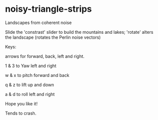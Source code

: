 # noisy-triangle-strips
Landscapes from coherent noise


Slide the 'constrast' slider to build the mountains and lakes; 'rotate' alters the landscape (rotates the Perlin noise vectors)

Keys:

arrows for forward, back, left and right.

1 & 3 to Yaw left and right

w & x to pitch forward and back

q & z to lift up and down

a & d to roll left and right

Hope you like it!

Tends to crash.
